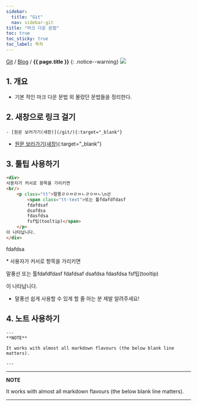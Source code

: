 ```yaml
---
sidebar:
  title: "Git"
  nav: sidebar-git
title: "마크 다운 문법"
toc: true
toc_sticky: true
toc_label: 목차
---
```

[Git](/git/) / [Blog](/git/blog/) / **{{ page.title }}**
{: .notice--warning}
![](https://pages.github.com/images/logo.svg)

## 1. 개요
- 기본 적인 마크 다운 문법 외 몰랐던 문법들을 정리한다.

    
## 2. 새창으로 링크 걸기
```
- [원문 보러가기(새창)](/git/){:target="_blank"}
```
- [원문 보러가기(새창)](/git/){:target="_blank"}

## 3. 툴팁 사용하기
```html
<div>
사용자가 커서로 항목을 가리키면 
<br/>
    <p class="tt">말풍ㄹㅇㅁㄹㅁㄴㄹㅇㅁㄴ\n선 
        <span class="tt-text">또는 툴fdafdfdasf
        fdafdsaf
        dsafdsa
        fdasfdsa
        fsf팁(tooltip)</span>
    </p>
이 나타납니다.
</div>
```
fdafdsa
<div>* 사용자가 커서로 항목을 
가리키면 <p class="tt">말풍선 <span class="tt-text">또는 툴fdafdfdasf
fdafdsaf
dsafdsa
fdasfdsa
fsf팁(tooltip)</span></p>이 나타납니다.</div>


- 말풍선 쉽게 사용할 수 있게 할 줄 아는 분 제발 알려주세요!

## 4. 노트 사용하기
```
---
**NOTE**

It works with almost all markdown flavours (the below blank line matters).

---
```
---
**NOTE**

It works with almost all markdown flavours (the below blank line matters).

---
